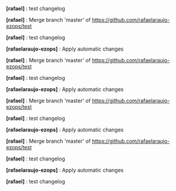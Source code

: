 **[rafael]** : test changelog 

**[rafael]** : Merge branch 'master' of https://github.com/rafaelaraujo-ezops/test 

**[rafael]** : test changelog 

**[rafaelaraujo-ezops]** : Apply automatic changes 

**[rafael]** : Merge branch 'master' of https://github.com/rafaelaraujo-ezops/test 

**[rafael]** : test changelog 

**[rafaelaraujo-ezops]** : Apply automatic changes 

**[rafael]** : Merge branch 'master' of https://github.com/rafaelaraujo-ezops/test 

**[rafael]** : test changelog 

**[rafaelaraujo-ezops]** : Apply automatic changes 

**[rafael]** : Merge branch 'master' of https://github.com/rafaelaraujo-ezops/test 

**[rafael]** : test changelog 

**[rafaelaraujo-ezops]** : Apply automatic changes 

**[rafael]** : test changelog 
